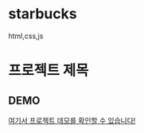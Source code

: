 # starbucks
html,css,js

# 프로젝트 제목

## DEMO

[여기서 프로젝트 데모를 확인할 수 있습니다!](https://<gbs7536>.github.io/<starbucks>/)
